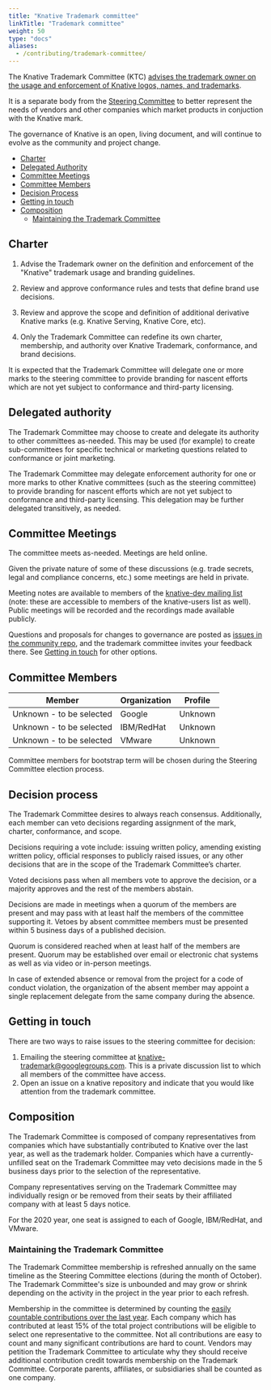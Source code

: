 ```yaml
---
title: "Knative Trademark committee"
linkTitle: "Trademark committee"
weight: 50
type: "docs"
aliases:
  - /contributing/trademark-committee/
---
```


The Knative Trademark Committee (KTC)
[advises the trademark owner on the usage and enforcement of Knative logos, names, and trademarks](./GOVERNANCE.md).

It is a separate body from the [Steering Committee](./STEERING-COMMITTEE.md) to
better represent the needs of vendors and other companies which market products
in conjuction with the Knative mark.

The governance of Knative is an open, living document, and will continue to
evolve as the community and project change.

- [Charter](#charter)
- [Delegated Authority](#delegated-authority)
- [Committee Meetings](#committee-meetings)
- [Committee Members](#committee-members)
- [Decision Process](#decision-process)
- [Getting in touch](#getting-in-touch)
- [Composition](#composition)
  - [Maintaining the Trademark Committee](#maintaining-the-trademark-committee)

## Charter

1. Advise the Trademark owner on the definition and enforcement of the "Knative"
   trademark usage and branding guidelines.

1. Review and approve conformance rules and tests that define brand use
   decisions.

1. Review and approve the scope and definition of additional derivative Knative
   marks (e.g. Knative Serving, Knative Core, etc).

1. Only the Trademark Committee can redefine its own charter, membership, and
   authority over Knative Trademark, conformance, and brand decisions.

It is expected that the Trademark Committee will delegate one or more marks to
the steering committee to provide branding for nascent efforts which are not yet
subject to conformance and third-party licensing.

## Delegated authority

The Trademark Committee may choose to create and delegate its authority to other
committees as-needed. This may be used (for example) to create sub-committees
for specific technical or marketing questions related to conformance or joint
marketing.

The Trademark Committee may delegate enforcement authority for one or more marks
to other Knative committees (such as the steering committee) to provide branding
for nascent efforts which are not yet subject to conformance and third-party
licensing. This delegation may be further delegated transitively, as needed.

## Committee Meetings

The committee meets as-needed. Meetings are held online.

Given the private nature of some of these discussions (e.g. trade secrets, legal
and compliance concerns, etc.) some meetings are held in private.

Meeting notes are available to members of the
[knative-dev mailing list](https://groups.google.com/forum/#!forum/knative-dev)
(note: these are accessible to members of the knative-users list as well).
Public meetings will be recorded and the recordings made available publicly.

Questions and proposals for changes to governance are posted as
[issues in the community repo](https://github.com/knative/community/issues), and
the trademark committee invites your feedback there. See
[Getting in touch](#getting-in-touch) for other options.

## Committee Members

| Member                   | Organization | Profile |
| ------------------------ | ------------ | ------- |
| Unknown - to be selected | Google       | Unknown |
| Unknown - to be selected | IBM/RedHat   | Unknown |
| Unknown - to be selected | VMware       | Unknown |

Committee members for bootstrap term will be chosen during the Steering
Committee election process.

## Decision process

The Trademark Committee desires to always reach consensus. Additionally, each
member can veto decisions regarding assignment of the mark, charter,
conformance, and scope.

Decisions requiring a vote include: issuing written policy, amending existing
written policy, official responses to publicly raised issues, or any other
decisions that are in the scope of the Trademark Committee’s charter.

Voted decisions pass when all members vote to approve the decision, or a
majority approves and the rest of the members abstain.

Decisions are made in meetings when a quorum of the members are present and may
pass with at least half the members of the committee supporting it. Vetoes by
absent committee members must be presented within 5 business days of a published
decision.

Quorum is considered reached when at least half of the members are present.
Quorum may be established over email or electronic chat systems as well as via
video or in-person meetings.

In case of extended absence or removal from the project for a code of conduct
violation, the organization of the absent member may appoint a single
replacement delegate from the same company during the absence.

## Getting in touch

There are two ways to raise issues to the steering committee for decision:

1. Emailing the steering committee at
   [knative-trademark@googlegroups.com](mailto:knative-trademark@googlegroups.com).
   This is a private discussion list to which all members of the committee have
   access.
2. Open an issue on a knative repository and indicate that you would like
   attention from the trademark committee.

## Composition

The Trademark Committee is composed of company representatives from companies
which have substantially contributed to Knative over the last year, as well as
the trademark holder. Companies which have a currently-unfilled seat on the
Trademark Committee may veto decisions made in the 5 business days prior to the
selection of the representative.

Company representatives serving on the Trademark Committee may individually
resign or be removed from their seats by their affiliated company with at least
5 days notice.

For the 2020 year, one seat is assigned to each of Google, IBM/RedHat, and
VMware.

### Maintaining the Trademark Committee

The Trademark Committee membership is refreshed annually on the same timeline as
the Steering Committee elections (during the month of October). The Trademark
Committee's size is unbounded and may grow or shrink depending on the activity
in the project in the year prior to each refresh.

Membership in the committee is determined by counting the
[easily countable contributions over the last year](https://knative.teststats.cncf.io/d/5/companies-table?orgId=1&var-period_name=Last%20year&var-metric=contributions).
Each company which has contributed at least 15% of the total project
contributions will be eligible to select one representative to the committee.
Not all contributions are easy to count and many significant contributions are
hard to count. Vendors may petition the Trademark Committee to articulate why
they should receive additional contribution credit towards membership on the
Trademark Committee. Corporate parents, affiliates, or subsidiaries shall be
counted as one company.
